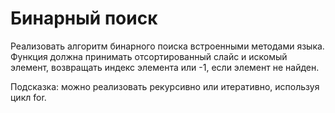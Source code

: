 # Бинарный поиск
Реализовать алгоритм бинарного поиска встроенными методами языка. Функция должна принимать отсортированный слайс и искомый элемент, возвращать индекс элемента или -1, если элемент не найден.

Подсказка: можно реализовать рекурсивно или итеративно, используя цикл for.